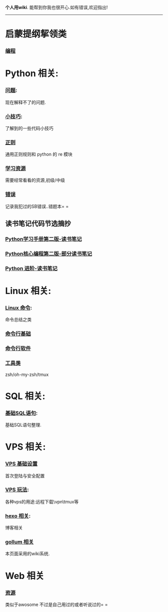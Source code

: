 **个人用wiki**.
能帮到你我也很开心.如有错误,欢迎指出!

***
# 启蒙提纲挈领类
### [编程](/program)

# Python 相关:

### [问题](/python/question):
现在解释不了的问题.

### [小技巧](/python/python-tips):
了解到的一些代码小技巧

### [正则](/python/re)
通用正则规则和 python 的 re 模块

### [学习资源](/python/resource)
需要经常看看的资源,初级/中级

### [错误](/python/wrong)
记录我犯过的SB错误..错题本= =

## 读书笔记代码节选摘抄

### [Python学习手册第二版-读书笔记](/python/Python-xxsc-dsbj)

### [Python核心编程第二版-部分读书笔记](/python/Python-corepg-dsbj)

### [Python 进阶-读书笔记](/python/Python-intermediate-dsbj)

# Linux 相关:

### [Linux 命令](/linux/terminal-bash):
命令总结之类

### [命令行基础](/linux/terminal-base)

### [命令行软件](/linux/terminal-software)

### [工具类](/linux/tools)
zsh/oh-my-zsh/tmux

# SQL 相关:

### [基础SQL语句](/sql/sql-query):
基础SQL语句整理.


# VPS 相关:

### [VPS 基础设置](/vps/vps-base)
首次登陆与安全配置

### [VPS 玩法](/vps/vps-try):
各种vps的用途:远程下载\vpn\tmux等

### [hexo 相关](/vps/blog):
博客相关

### [gollum 相关](/vps/gollum)
本页面采用的wiki系统.

# Web 相关
### [资源](/web/zy)
类似于awosome 不过是自己用过的或者听说过的= =